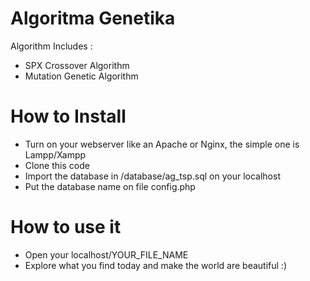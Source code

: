 # Algoritma Genetika

Algorithm Includes : 
- SPX Crossover Algorithm
- Mutation Genetic Algorithm

# How to Install

- Turn on your webserver like an Apache or Nginx, the simple one is Lampp/Xampp
- Clone this code
- Import the database in /database/ag_tsp.sql on your localhost
- Put the database name on file config.php

# How to use it

- Open your localhost/YOUR_FILE_NAME
- Explore what you find today and make the world are beautiful :)
